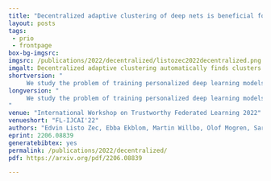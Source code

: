 ```yaml
---
title: "Decentralized adaptive clustering of deep nets is beneficial for client collaboration"
layout: posts
tags:
 - prio
 - frontpage
box-bg-imgsrc: 
imgsrc: /publications/2022/decentralized/listozec2022decentralized.png
imgalt: Decentralized adaptive clustering automatically finds clusters of clients which benefits from collaboration.
shortversion: "
     We study the problem of training personalized deep learning models in a decentralized peer-to-peer setting, focusing on the setting where data distributions differ between the clients and where different clients have different local learning tasks. We study both covariate and label shift, and our contribution is an algorithm which for each client finds beneficial collaborations based on a similarity estimate for the local task. Our method does not rely on hyperparameters which are hard to estimate, such as the number of client clusters, but rather continuously adapts to the network topology using soft cluster assignment based on a novel adaptive gossip algorithm. We test the proposed method in various settings where data is not independent and identically distributed among the clients. The experimental evaluation shows that the proposed method performs better than previous state-of-the-art algorithms for this problem setting, and handles situations well where previous methods fail. "
longversion: "
     We study the problem of training personalized deep learning models in a decentralized peer-to-peer setting, focusing on the setting where data distributions differ between the clients and where different clients have different local learning tasks. We study both covariate and label shift, and our contribution is an algorithm which for each client finds beneficial collaborations based on a similarity estimate for the local task. Our method does not rely on hyperparameters which are hard to estimate, such as the number of client clusters, but rather continuously adapts to the network topology using soft cluster assignment based on a novel adaptive gossip algorithm. We test the proposed method in various settings where data is not independent and identically distributed among the clients. The experimental evaluation shows that the proposed method performs better than previous state-of-the-art algorithms for this problem setting, and handles situations well where previous methods fail.
"
venue: "International Workshop on Trustworthy Federated Learning 2022"
venueshort: "FL-IJCAI'22"
authors: "Edvin Listo Zec, Ebba Ekblom, Martin Willbo, Olof Mogren, Sarunas Girdzijauskas"
eprint: 2206.08839
generatebibtex: yes
permalink: /publications/2022/decentralized/
pdf: https://arxiv.org/pdf/2206.08839

---
```

